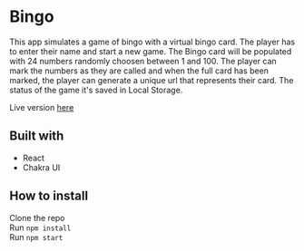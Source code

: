 # Bingo

This app simulates a game of bingo with a virtual bingo card.
The player has to enter their name and start a new game.
The Bingo card will be populated with 24 numbers randomly choosen between 1 and 100.
The player can mark the numbers as they are called and when the full card has been marked, the player can generate a unique url that represents their card.
The status of the game it's saved in Local Storage.

Live version [here](https://anotherbingo.netlify.app/)

## Built with

- React
- Chakra UI

## How to install

Clone the repo  
Run `npm install`  
Run `npm start`
